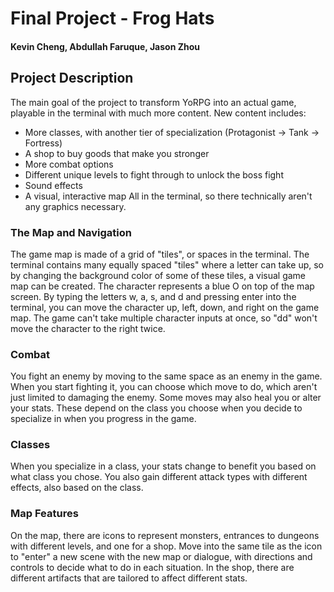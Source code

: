 # Final Project - Frog Hats
#### Kevin Cheng, Abdullah Faruque, Jason Zhou

## Project Description
The main goal of the project to transform YoRPG into an actual game, playable in the terminal with
much more content. New content includes:
* More classes, with another tier of specialization (Protagonist -> Tank -> Fortress)
* A shop to buy goods that make you stronger
* More combat options
* Different unique levels to fight through to unlock the boss fight
* Sound effects
* A visual, interactive map
All in the terminal, so there technically aren't any graphics necessary.

### The Map and Navigation
The game map is made of a grid of "tiles", or spaces in the terminal. The terminal contains many
equally spaced "tiles" where a letter can take up, so by changing the background color of some of
these tiles, a visual game map can be created.
The character represents a blue O on top of the map screen. By typing the letters w, a, s, and d
and pressing enter into the terminal, you can move the character up, left, down, and right on the
game map. The game can't take multiple character inputs at once, so "dd" won't move the character
to the right twice.

### Combat
You fight an enemy by moving to the same space as an enemy in the game. When you start fighting it,
you can choose which move to do, which aren't just limited to damaging the enemy. Some moves may
also heal you or alter your stats. These depend on the class you choose when you decide to
specialize in when you progress in the game. 

### Classes
When you specialize in a class, your stats change to benefit you based on what class you chose.
You also gain different attack types with different effects, also based on the class. 

### Map Features
On the map, there are icons to represent monsters, entrances to dungeons with different levels, and
one for a shop. Move into the same tile as the icon to "enter" a new scene with the new map or
dialogue, with directions and controls to decide what to do in each situation. In the shop, there
are different artifacts that are tailored to affect different stats. 
